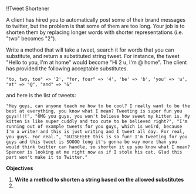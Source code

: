 !!Tweet Shortener

A client has hired you to automatically post some of their brand messages to twitter, but the problem is that some of them are too long. Your job is to shorten them by replacing longer words with shorter representations (i.e. "two" becomes "2").

Write a method that will take a tweet, search it for words that you can substitute, and return a substituted string tweet. For instance, the tweet "Hello to you, I'm at home" would become "Hi 2 u, I'm @ home". The client has provided the following acceptable substitutes.

`"to, two, too" => '2', "for, four" => '4', 'be' => 'b', 'you' => 'u', "at" => "@", "and" => "&"`

and here is the list of tweets:

`"Hey guys, can anyone teach me how to be cool? I really want to be the best at everything, you know what I mean? Tweeting is super fun you guys!!!!",
"OMG you guys, you won't believe how sweet my kitten is. My kitten is like super cuddly and too cute to be believed right?",
"I'm running out of example tweets for you guys, which is weird, because I'm a writer and this is just writing and I tweet all day. For real, you guys. For real.",
"GUISEEEEE this is so fun! I'm tweeting for you guys and this tweet is SOOOO long it's gonna be way more than you would think twitter can handle, so shorten it up you know what I mean? Spencer is looking at me right now as if I stole his cat. Glad this part won't make it to Twitter."`

**Objectives**

1. **Write a method to shorten a string based on the allowed substitutes**
2. 